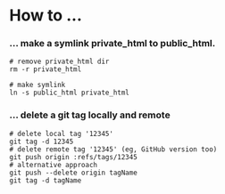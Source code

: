 # How to ...

### ... make a symlink private_html to public_html.
```console
# remove private_html dir
rm -r private_html

# make symlink
ln -s public_html private_html
```

### ... delete a git tag locally and remote
```console
# delete local tag '12345'
git tag -d 12345
# delete remote tag '12345' (eg, GitHub version too)
git push origin :refs/tags/12345
# alternative approach
git push --delete origin tagName
git tag -d tagName
```
